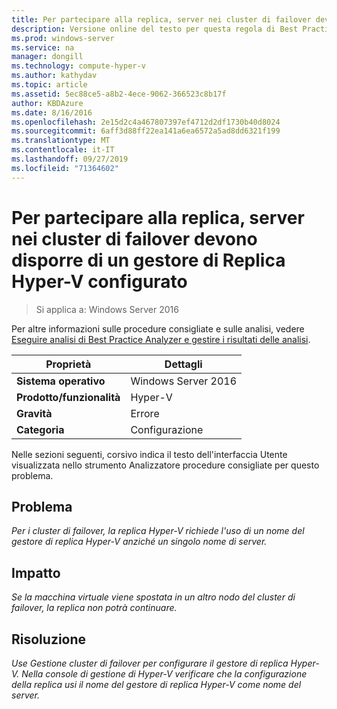 ```yaml
---
title: Per partecipare alla replica, server nei cluster di failover devono disporre di un gestore di Replica Hyper-V configurato
description: Versione online del testo per questa regola di Best Practices Analyzer.
ms.prod: windows-server
ms.service: na
manager: dongill
ms.technology: compute-hyper-v
ms.author: kathydav
ms.topic: article
ms.assetid: 5ec88ce5-a8b2-4ece-9062-366523c8b17f
author: KBDAzure
ms.date: 8/16/2016
ms.openlocfilehash: 2e15d2c4a467807397ef4712d2df1730b40d8024
ms.sourcegitcommit: 6aff3d88ff22ea141a6ea6572a5ad8dd6321f199
ms.translationtype: MT
ms.contentlocale: it-IT
ms.lasthandoff: 09/27/2019
ms.locfileid: "71364602"
---
```

# <a name="to-participate-in-replication-servers-in-failover-clusters-must-have-a-hyper-v-replica-broker-configured"></a>Per partecipare alla replica, server nei cluster di failover devono disporre di un gestore di Replica Hyper-V configurato

>Si applica a: Windows Server 2016

Per altre informazioni sulle procedure consigliate e sulle analisi, vedere [Eseguire analisi di Best Practice Analyzer e gestire i risultati delle analisi](https://go.microsoft.com/fwlink/p/?LinkID=223177).  
  
|Proprietà|Dettagli|  
|-|-|  
|**Sistema operativo**|Windows Server 2016|  
|**Prodotto/funzionalità**|Hyper-V|  
|**Gravità**|Errore|  
|**Categoria**|Configurazione|  
  
Nelle sezioni seguenti, corsivo indica il testo dell'interfaccia Utente visualizzata nello strumento Analizzatore procedure consigliate per questo problema.  
  
## <a name="issue"></a>Problema  
*Per i cluster di failover, la replica Hyper-V richiede l'uso di un nome del gestore di replica Hyper-V anziché un singolo nome di server.*  
  
## <a name="impact"></a>Impatto  
*Se la macchina virtuale viene spostata in un altro nodo del cluster di failover, la replica non potrà continuare.*  
  
## <a name="resolution"></a>Risoluzione  
*Use Gestione cluster di failover per configurare il gestore di replica Hyper-V. Nella console di gestione di Hyper-V verificare che la configurazione della replica usi il nome del gestore di replica Hyper-V come nome del server.*  
  


